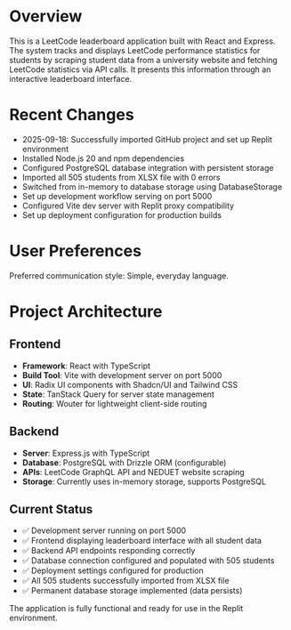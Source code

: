 # Overview

This is a LeetCode leaderboard application built with React and Express. The system tracks and displays LeetCode performance statistics for students by scraping student data from a university website and fetching LeetCode statistics via API calls. It presents this information through an interactive leaderboard interface.

# Recent Changes

- 2025-09-18: Successfully imported GitHub project and set up Replit environment
- Installed Node.js 20 and npm dependencies  
- Configured PostgreSQL database integration with persistent storage
- Imported all 505 students from XLSX file with 0 errors
- Switched from in-memory to database storage using DatabaseStorage
- Set up development workflow serving on port 5000
- Configured Vite dev server with Replit proxy compatibility
- Set up deployment configuration for production builds

# User Preferences

Preferred communication style: Simple, everyday language.

# Project Architecture

## Frontend
- **Framework**: React with TypeScript
- **Build Tool**: Vite with development server on port 5000
- **UI**: Radix UI components with Shadcn/UI and Tailwind CSS
- **State**: TanStack Query for server state management
- **Routing**: Wouter for lightweight client-side routing

## Backend  
- **Server**: Express.js with TypeScript
- **Database**: PostgreSQL with Drizzle ORM (configurable)
- **APIs**: LeetCode GraphQL API and NEDUET website scraping
- **Storage**: Currently uses in-memory storage, supports PostgreSQL

## Current Status
- ✅ Development server running on port 5000
- ✅ Frontend displaying leaderboard interface with all student data
- ✅ Backend API endpoints responding correctly
- ✅ Database connection configured and populated with 505 students
- ✅ Deployment settings configured for production
- ✅ All 505 students successfully imported from XLSX file
- ✅ Permanent database storage implemented (data persists)

The application is fully functional and ready for use in the Replit environment.